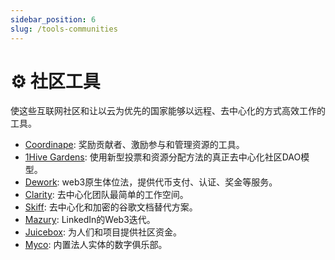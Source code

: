 ```yaml
---
sidebar_position: 6
slug: /tools-communities
---
```


# ⚙️ 社区工具

使这些互联网社区和让以云为优先的国家能够以远程、去中心化的方式高效工作的工具。

- [Coordinape](https://coordinape.com): 奖励贡献者、激励参与和管理资源的工具。
- [1Hive Gardens](https://gardens.1hive.org): 使用新型投票和资源分配方法的真正去中心化社区DAO模型。
- [Dework](https://dework.xyz): web3原生体位法，提供代币支付、认证、奖金等服务。
- [Clarity](https://www.clarity.so): 去中心化团队最简单的工作空间。
- [Skiff](https://www.skiff.org): 去中心化和加密的谷歌文档替代方案。
- [Mazury](https://mazury.xyz): LinkedIn的Web3迭代。 
- [Juicebox](https://juicebox.money/): 为人们和项目提供社区资金。
- [Myco](https://www.myco.space): 内置法人实体的数字俱乐部。
